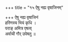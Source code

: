 +++
title = "१५ ऐषु नह्य वृषाजिनम्"

+++
ऐषु नह्य वृषाजिनं  
हरिणस्य भियं कृधि ।  
पराङ् अमित्र एषत्व्  
अर्वाची गौर् उपेषतु ॥